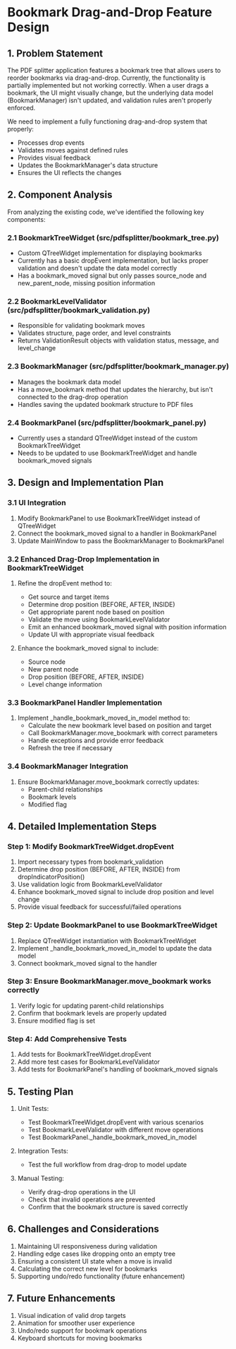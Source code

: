 # Bookmark Drag-and-Drop Feature Design

## 1. Problem Statement

The PDF splitter application features a bookmark tree that allows users to reorder bookmarks via drag-and-drop. Currently, the functionality is partially implemented but not working correctly. When a user drags a bookmark, the UI might visually change, but the underlying data model (BookmarkManager) isn't updated, and validation rules aren't properly enforced.

We need to implement a fully functioning drag-and-drop system that properly:
- Processes drop events
- Validates moves against defined rules 
- Provides visual feedback
- Updates the BookmarkManager's data structure
- Ensures the UI reflects the changes

## 2. Component Analysis

From analyzing the existing code, we've identified the following key components:

### 2.1 BookmarkTreeWidget (src/pdfsplitter/bookmark_tree.py)
- Custom QTreeWidget implementation for displaying bookmarks
- Currently has a basic dropEvent implementation, but lacks proper validation and doesn't update the data model correctly
- Has a bookmark_moved signal but only passes source_node and new_parent_node, missing position information

### 2.2 BookmarkLevelValidator (src/pdfsplitter/bookmark_validation.py)
- Responsible for validating bookmark moves
- Validates structure, page order, and level constraints
- Returns ValidationResult objects with validation status, message, and level_change

### 2.3 BookmarkManager (src/pdfsplitter/bookmark_manager.py)
- Manages the bookmark data model
- Has a move_bookmark method that updates the hierarchy, but isn't connected to the drag-drop operation
- Handles saving the updated bookmark structure to PDF files

### 2.4 BookmarkPanel (src/pdfsplitter/bookmark_panel.py)
- Currently uses a standard QTreeWidget instead of the custom BookmarkTreeWidget
- Needs to be updated to use BookmarkTreeWidget and handle bookmark_moved signals

## 3. Design and Implementation Plan

### 3.1 UI Integration
1. Modify BookmarkPanel to use BookmarkTreeWidget instead of QTreeWidget
2. Connect the bookmark_moved signal to a handler in BookmarkPanel
3. Update MainWindow to pass the BookmarkManager to BookmarkPanel

### 3.2 Enhanced Drag-Drop Implementation in BookmarkTreeWidget
1. Refine the dropEvent method to:
   - Get source and target items
   - Determine drop position (BEFORE, AFTER, INSIDE)
   - Get appropriate parent node based on position
   - Validate the move using BookmarkLevelValidator
   - Emit an enhanced bookmark_moved signal with position information
   - Update UI with appropriate visual feedback

2. Enhance the bookmark_moved signal to include:
   - Source node
   - New parent node
   - Drop position (BEFORE, AFTER, INSIDE)
   - Level change information

### 3.3 BookmarkPanel Handler Implementation
1. Implement _handle_bookmark_moved_in_model method to:
   - Calculate the new bookmark level based on position and target
   - Call BookmarkManager.move_bookmark with correct parameters
   - Handle exceptions and provide error feedback
   - Refresh the tree if necessary

### 3.4 BookmarkManager Integration
1. Ensure BookmarkManager.move_bookmark correctly updates:
   - Parent-child relationships
   - Bookmark levels
   - Modified flag

## 4. Detailed Implementation Steps

### Step 1: Modify BookmarkTreeWidget.dropEvent
1. Import necessary types from bookmark_validation
2. Determine drop position (BEFORE, AFTER, INSIDE) from dropIndicatorPosition()
3. Use validation logic from BookmarkLevelValidator
4. Enhance bookmark_moved signal to include drop position and level change
5. Provide visual feedback for successful/failed operations

### Step 2: Update BookmarkPanel to use BookmarkTreeWidget
1. Replace QTreeWidget instantiation with BookmarkTreeWidget
2. Implement _handle_bookmark_moved_in_model to update the data model
3. Connect bookmark_moved signal to the handler

### Step 3: Ensure BookmarkManager.move_bookmark works correctly
1. Verify logic for updating parent-child relationships
2. Confirm that bookmark levels are properly updated
3. Ensure modified flag is set

### Step 4: Add Comprehensive Tests
1. Add tests for BookmarkTreeWidget.dropEvent
2. Add more test cases for BookmarkLevelValidator
3. Add tests for BookmarkPanel's handling of bookmark_moved signals

## 5. Testing Plan

1. Unit Tests:
   - Test BookmarkTreeWidget.dropEvent with various scenarios
   - Test BookmarkLevelValidator with different move operations
   - Test BookmarkPanel._handle_bookmark_moved_in_model

2. Integration Tests:
   - Test the full workflow from drag-drop to model update

3. Manual Testing:
   - Verify drag-drop operations in the UI
   - Check that invalid operations are prevented
   - Confirm that the bookmark structure is saved correctly

## 6. Challenges and Considerations

1. Maintaining UI responsiveness during validation
2. Handling edge cases like dropping onto an empty tree
3. Ensuring a consistent UI state when a move is invalid
4. Calculating the correct new level for bookmarks
5. Supporting undo/redo functionality (future enhancement)

## 7. Future Enhancements

1. Visual indication of valid drop targets
2. Animation for smoother user experience
3. Undo/redo support for bookmark operations
4. Keyboard shortcuts for moving bookmarks 